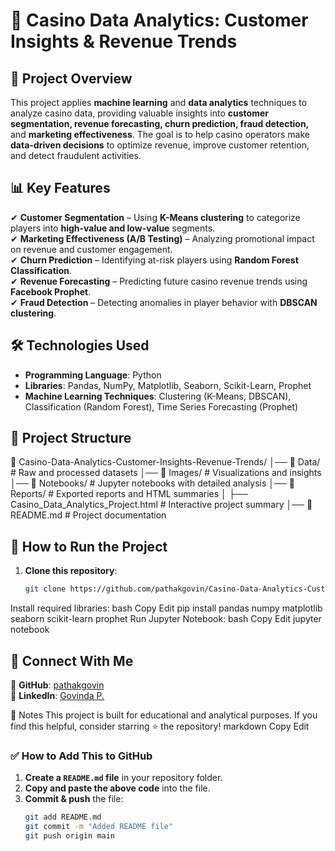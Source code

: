 # 🎰 Casino Data Analytics: Customer Insights & Revenue Trends

## 📌 Project Overview  
This project applies **machine learning** and **data analytics** techniques to analyze casino data, providing valuable insights into **customer segmentation, revenue forecasting, churn prediction, fraud detection,** and **marketing effectiveness**. The goal is to help casino operators make **data-driven decisions** to optimize revenue, improve customer retention, and detect fraudulent activities.

## 📊 Key Features  
✔ **Customer Segmentation** – Using **K-Means clustering** to categorize players into **high-value and low-value** segments.  
✔ **Marketing Effectiveness (A/B Testing)** – Analyzing promotional impact on revenue and customer engagement.  
✔ **Churn Prediction** – Identifying at-risk players using **Random Forest Classification**.  
✔ **Revenue Forecasting** – Predicting future casino revenue trends using **Facebook Prophet**.  
✔ **Fraud Detection** – Detecting anomalies in player behavior with **DBSCAN clustering**.  

## 🛠 Technologies Used  
- **Programming Language**: Python  
- **Libraries**: Pandas, NumPy, Matplotlib, Seaborn, Scikit-Learn, Prophet  
- **Machine Learning Techniques**: Clustering (K-Means, DBSCAN), Classification (Random Forest), Time Series Forecasting (Prophet)  

## 📂 Project Structure  
📂 Casino-Data-Analytics-Customer-Insights-Revenue-Trends/
│── 📂 Data/         # Raw and processed datasets
│── 📂 Images/       # Visualizations and insights
│── 📂 Notebooks/    # Jupyter notebooks with detailed analysis
│── 📂 Reports/      # Exported reports and HTML summaries
│   ├── Casino_Data_Analytics_Project.html  # Interactive project summary
│── 📜 README.md     # Project documentation


## 🚀 How to Run the Project  
1. **Clone this repository**:  
   ```bash
   git clone https://github.com/pathakgovin/Casino-Data-Analytics-Customer-Insights---Revenue-Trends.git
Install required libraries:
bash
Copy
Edit
pip install pandas numpy matplotlib seaborn scikit-learn prophet
Run Jupyter Notebook:
bash
Copy
Edit
jupyter notebook
## 📢 Connect With Me  
🔗 **GitHub**: [pathakgovin](https://github.com/pathakgovin)  
🔗 **LinkedIn**: [Govinda P.](https://www.linkedin.com/in/govinda-p-b61887268/)  





📌 Notes
This project is built for educational and analytical purposes.
If you find this helpful, consider starring ⭐ the repository!
markdown
Copy
Edit

### ✅ **How to Add This to GitHub**
1. **Create a `README.md` file** in your repository folder.
2. **Copy and paste the above code** into the file.
3. **Commit & push** the file:
   ```bash
   git add README.md
   git commit -m "Added README file"
   git push origin main
